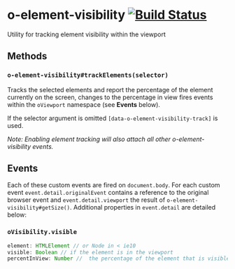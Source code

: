 # o-element-visibility [![Build Status](https://travis-ci.org/Financial-Times/o-element-visibility.svg?branch=master)](https://travis-ci.org/Financial-Times/o-element-visibility)

Utility for tracking element visibility within the viewport

## Methods

### `o-element-visibility#trackElements(selector)`
Tracks the selected elements and report the percentage of the element currently on the screen, changes to the percentage in view fires events within the `oViewport` namespace (see **Events** below).

If the selector argument is omitted `[data-o-element-visibility-track]` is used.

*Note: Enabling element tracking will also attach all other o-element-visibility events.*


## Events
Each of these custom events are fired on `document.body`. For each custom event `event.detail.originalEvent` contains a reference to the original browser event and `event.detail.viewport` the result of `o-element-visibility#getSize()`. Additional properties in `event.detail` are detailed below:

### `oVisibility.visible`
```js
element: HTMLElement // or Node in < ie10
visible: Boolean // if the element is in the viewport
percentInView: Number //  the percentage of the element that is visible
```
